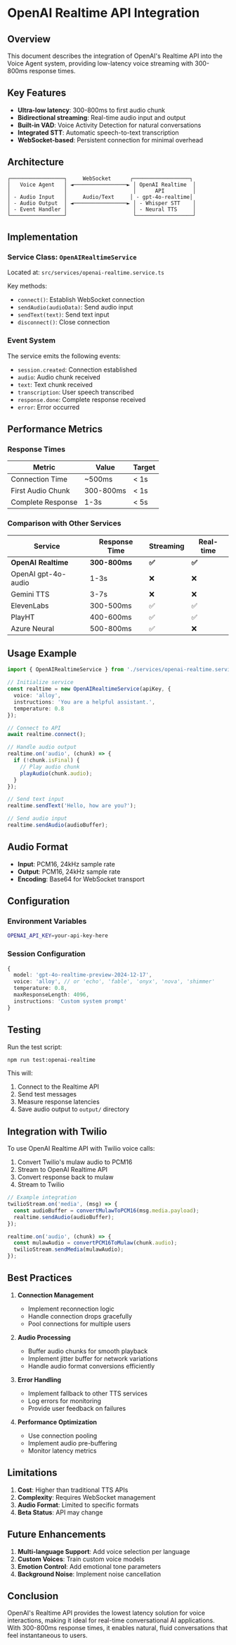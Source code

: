# OpenAI Realtime API Integration

## Overview

This document describes the integration of OpenAI's Realtime API into the Voice Agent system, providing low-latency voice streaming with 300-800ms response times.

## Key Features

- **Ultra-low latency**: 300-800ms to first audio chunk
- **Bidirectional streaming**: Real-time audio input and output
- **Built-in VAD**: Voice Activity Detection for natural conversations
- **Integrated STT**: Automatic speech-to-text transcription
- **WebSocket-based**: Persistent connection for minimal overhead

## Architecture

```
┌─────────────────┐     WebSocket      ┌──────────────────┐
│   Voice Agent   │ ◄─────────────────► │ OpenAI Realtime  │
│                 │                     │      API         │
│ - Audio Input   │     Audio/Text     │ - gpt-4o-realtime│
│ - Audio Output  │ ◄─────────────────► │ - Whisper STT    │
│ - Event Handler │                     │ - Neural TTS     │
└─────────────────┘                     └──────────────────┘
```

## Implementation

### Service Class: `OpenAIRealtimeService`

Located at: `src/services/openai-realtime.service.ts`

Key methods:
- `connect()`: Establish WebSocket connection
- `sendAudio(audioData)`: Send audio input
- `sendText(text)`: Send text input
- `disconnect()`: Close connection

### Event System

The service emits the following events:
- `session.created`: Connection established
- `audio`: Audio chunk received
- `text`: Text chunk received
- `transcription`: User speech transcribed
- `response.done`: Complete response received
- `error`: Error occurred

## Performance Metrics

### Response Times

| Metric | Value | Target |
|--------|-------|--------|
| Connection Time | ~500ms | < 1s |
| First Audio Chunk | 300-800ms | < 1s |
| Complete Response | 1-3s | < 5s |

### Comparison with Other Services

| Service | Response Time | Streaming | Real-time |
|---------|--------------|-----------|-----------|
| **OpenAI Realtime** | **300-800ms** | **✅** | **✅** |
| OpenAI gpt-4o-audio | 1-3s | ❌ | ❌ |
| Gemini TTS | 3-7s | ❌ | ❌ |
| ElevenLabs | 300-500ms | ✅ | ✅ |
| PlayHT | 400-600ms | ✅ | ✅ |
| Azure Neural | 500-800ms | ✅ | ❌ |

## Usage Example

```typescript
import { OpenAIRealtimeService } from './services/openai-realtime.service';

// Initialize service
const realtime = new OpenAIRealtimeService(apiKey, {
  voice: 'alloy',
  instructions: 'You are a helpful assistant.',
  temperature: 0.8
});

// Connect to API
await realtime.connect();

// Handle audio output
realtime.on('audio', (chunk) => {
  if (!chunk.isFinal) {
    // Play audio chunk
    playAudio(chunk.audio);
  }
});

// Send text input
realtime.sendText('Hello, how are you?');

// Send audio input
realtime.sendAudio(audioBuffer);
```

## Audio Format

- **Input**: PCM16, 24kHz sample rate
- **Output**: PCM16, 24kHz sample rate
- **Encoding**: Base64 for WebSocket transport

## Configuration

### Environment Variables

```bash
OPENAI_API_KEY=your-api-key-here
```

### Session Configuration

```typescript
{
  model: 'gpt-4o-realtime-preview-2024-12-17',
  voice: 'alloy', // or 'echo', 'fable', 'onyx', 'nova', 'shimmer'
  temperature: 0.8,
  maxResponseLength: 4096,
  instructions: 'Custom system prompt'
}
```

## Testing

Run the test script:

```bash
npm run test:openai-realtime
```

This will:
1. Connect to the Realtime API
2. Send test messages
3. Measure response latencies
4. Save audio output to `output/` directory

## Integration with Twilio

To use OpenAI Realtime API with Twilio voice calls:

1. Convert Twilio's mulaw audio to PCM16
2. Stream to OpenAI Realtime API
3. Convert response back to mulaw
4. Stream to Twilio

```typescript
// Example integration
twilioStream.on('media', (msg) => {
  const audioBuffer = convertMulawToPCM16(msg.media.payload);
  realtime.sendAudio(audioBuffer);
});

realtime.on('audio', (chunk) => {
  const mulawAudio = convertPCM16ToMulaw(chunk.audio);
  twilioStream.sendMedia(mulawAudio);
});
```

## Best Practices

1. **Connection Management**
   - Implement reconnection logic
   - Handle connection drops gracefully
   - Pool connections for multiple users

2. **Audio Processing**
   - Buffer audio chunks for smooth playback
   - Implement jitter buffer for network variations
   - Handle audio format conversions efficiently

3. **Error Handling**
   - Implement fallback to other TTS services
   - Log errors for monitoring
   - Provide user feedback on failures

4. **Performance Optimization**
   - Use connection pooling
   - Implement audio pre-buffering
   - Monitor latency metrics

## Limitations

1. **Cost**: Higher than traditional TTS APIs
2. **Complexity**: Requires WebSocket management
3. **Audio Format**: Limited to specific formats
4. **Beta Status**: API may change

## Future Enhancements

1. **Multi-language Support**: Add voice selection per language
2. **Custom Voices**: Train custom voice models
3. **Emotion Control**: Add emotional tone parameters
4. **Background Noise**: Implement noise cancellation

## Conclusion

OpenAI's Realtime API provides the lowest latency solution for voice interactions, making it ideal for real-time conversational AI applications. With 300-800ms response times, it enables natural, fluid conversations that feel instantaneous to users.